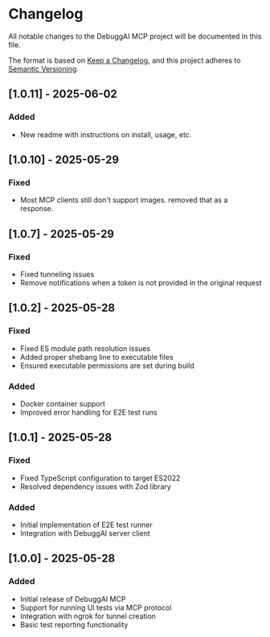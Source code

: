 # Changelog

All notable changes to the DebuggAI MCP project will be documented in this file.

The format is based on [Keep a Changelog](https://keepachangelog.com/en/1.0.0/),
and this project adheres to [Semantic Versioning](https://semver.org/spec/v2.0.0.html).

## [1.0.11] - 2025-06-02

### Added
- New readme with instructions on install, usage, etc.

## [1.0.10] - 2025-05-29

### Fixed
- Most MCP clients still don't support images. removed that as a response.


## [1.0.7] - 2025-05-29

### Fixed
- Fixed tunneling issues
- Remove notifications when a token is not provided in the original request

## [1.0.2] - 2025-05-28

### Fixed
- Fixed ES module path resolution issues
- Added proper shebang line to executable files
- Ensured executable permissions are set during build

### Added
- Docker container support
- Improved error handling for E2E test runs

## [1.0.1] - 2025-05-28

### Fixed
- Fixed TypeScript configuration to target ES2022
- Resolved dependency issues with Zod library

### Added
- Initial implementation of E2E test runner
- Integration with DebuggAI server client

## [1.0.0] - 2025-05-28

### Added
- Initial release of DebuggAI MCP
- Support for running UI tests via MCP protocol
- Integration with ngrok for tunnel creation
- Basic test reporting functionality 